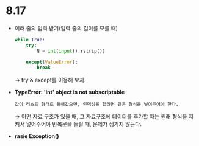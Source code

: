 # 8.17

- 여러 줄의 입력 받기(입력 줄의 길이를 모를 때)
    
    ```python
    while True:
        try:
            N = int(input().rstrip())   
    
        except(ValueError):
            break
    ```
    
    → try & except를 이용해 보자.
    

- **TypeError: 'int' object is not subscriptable**
    
    ```
    값이 리스트 형태로 들어갔으면, 인덱싱을 할려면 같은 형식을 넣어주어야 한다.
    ```
    
    → 어떤 자료 구조가 있을 때, 그 자료구조에 데이터를 추가할 때는 원래 형식을 지켜서 넣어주어야 반복문을 돌릴 때, 문제가 생기지 않는다.
    

- **rasie Exception()**